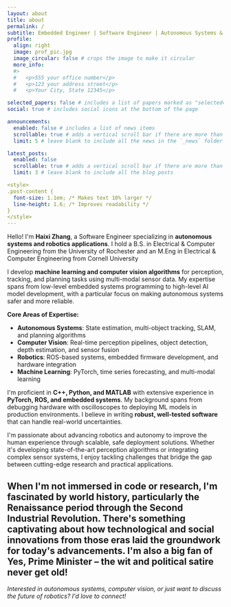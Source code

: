 ```yaml
---
layout: about
title: about
permalink: /
subtitle: Embedded Engineer | Software Engineer | Autonomous Systems & Robotics | University of Rochester | Cornell University
profile:
  align: right
  image: prof_pic.jpg
  image_circular: false # crops the image to make it circular
  more_info: 
  #>
  #   <p>555 your office number</p>
  #   <p>123 your address street</p>
  #   <p>Your City, State 12345</p>

selected_papers: false # includes a list of papers marked as "selected={true}"
social: true # includes social icons at the bottom of the page

announcements:
  enabled: false # includes a list of news items
  scrollable: true # adds a vertical scroll bar if there are more than 3 news items
  limit: 5 # leave blank to include all the news in the `_news` folder

latest_posts:
  enabled: false
  scrollable: true # adds a vertical scroll bar if there are more than 3 new posts items
  limit: 3 # leave blank to include all the blog posts

<style>
.post-content {
  font-size: 1.1em; /* Makes text 10% larger */
  line-height: 1.6; /* Improves readability */
}
</style>
---
```


Hello! I'm **Haixi Zhang**, a Software Engineer specializing in **autonomous systems and robotics applications**. I hold a B.S. in Electrical & Computer Engineering from the University of Rochester and an M.Eng in Electrical & Computer Engineering from Cornell University

I develop **machine learning and computer vision algorithms** for perception, tracking, and planning tasks using multi-modal sensor data. My expertise spans from low-level embedded systems programming to high-level AI model development, with a particular focus on making autonomous systems safer and more reliable.

**Core Areas of Expertise:**
- **Autonomous Systems**: State estimation, multi-object tracking, SLAM, and planning algorithms
- **Computer Vision**: Real-time perception pipelines, object detection, depth estimation, and sensor fusion
- **Robotics**: ROS-based systems, embedded firmware development, and hardware integration
- **Machine Learning**: PyTorch, time series forecasting, and multi-modal learning

I'm proficient in **C++, Python, and MATLAB** with extensive experience in **PyTorch, ROS, and embedded systems**. My background spans from debugging hardware with oscilloscopes to deploying ML models in production environments. I believe in writing **robust, well-tested software** that can handle real-world uncertainties.

I'm passionate about advancing robotics and autonomy to improve the human experience through scalable, safe deployment solutions. Whether it's developing state-of-the-art perception algorithms or integrating complex sensor systems, I enjoy tackling challenges that bridge the gap between cutting-edge research and practical applications.

When I'm not immersed in code or research, I'm fascinated by world history, particularly the Renaissance period through the Second Industrial Revolution. There's something captivating about how technological and social innovations from those eras laid the groundwork for today's advancements. I'm also a big fan of Yes, Prime Minister – the wit and political satire never get old!
---

*Interested in autonomous systems, computer vision, or just want to discuss the future of robotics? I'd love to connect!*
